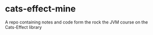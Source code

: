 # cats-effect-mine

A repo containing notes and code form the rock the JVM course on the Cats-Effect library